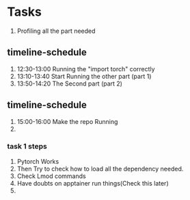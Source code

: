 # Tasks 
1. Profiling all the part needed

## timeline-schedule
1. 12:30-13:00 Running the "import torch" correctly
2. 13:10-13:40 Start Running the other part (part 1)
3. 13:50-14:20 The Second part (part 2)

## timeline-schedule
1. 15:00-16:00 Make the repo Running
2. 


### task 1 steps
1. Pytorch Works
2. Then Try to check how to load all the dependency needed. 
3. Check Lmod commands
4. Have doubts on apptainer run things(Check this later)
5. 